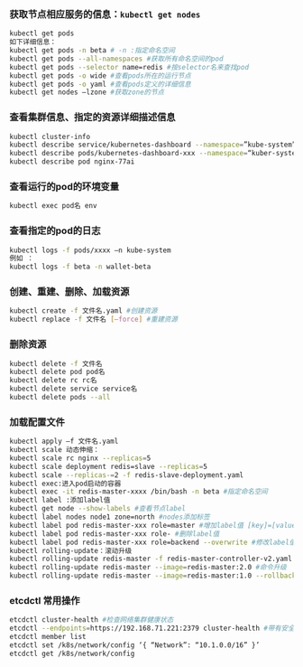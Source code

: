 <a name="N146M"></a>
### 获取节点相应服务的信息：`kubectl get nodes`
```bash
kubectl get pods
如下详细信息：
kubectl get pods -n beta # -n :指定命名空间
kubectl get pods --all-namespaces #获取所有命名空间的pod
kubectl get pods --selector name=redis #按selector名来查找pod
kubectl get pods -o wide #查看pods所在的运行节点
kubectl get pods -o yaml #查看pods定义的详细信息
kubectl get nodes –lzone #获取zone的节点
```
<a name="j2gYi"></a>
### 查看集群信息、指定的资源详细描述信息
```bash
kubectl cluster-info
kubectl describe service/kubernetes-dashboard --namespace=”kube-system”
kubectl describe pods/kubernetes-dashboard-xxx --namespace=“kuber-system”
kubectl describe pod nginx-77ai
```
<a name="XRPXW"></a>
### 查看运行的pod的环境变量
```bash
kubectl exec pod名 env
```
<a name="EEsvz"></a>
### 查看指定的pod的日志
```bash
kubectl logs -f pods/xxxx –n kube-system
例如 ：
kubectl logs -f beta -n wallet-beta
```
<a name="lBlYa"></a>
### 创建、重建、删除、加载资源
```bash
kubectl create -f 文件名.yaml #创建资源
kubectl replace -f 文件名 [–force] #重建资源
```
<a name="GVfg4"></a>
### 删除资源
```bash
kubectl delete -f 文件名
kubectl delete pod pod名
kubectl delete rc rc名
kubectl delete service service名
kubectl delete pods --all
```
<a name="W40pg"></a>
### 加载配置文件
```bash
kubectl apply –f 文件名.yaml
kubectl scale 动态伸缩：
kubectl scale rc nginx --replicas=5
kubectl scale deployment redis=slave --replicas=5
kubectl scale --replicas-=2 -f redis-slave-deployment.yaml
kubectl exec:进入pod启动的容器
kubectl exec -it redis-master-xxxx /bin/bash -n beta #指定命名空间
kubectl label :添加label值
kubectl get node --show-labels #查看节点label
kubectl label nodes node1 zone=north #nodes添加标签
kubectl label pod redis-master-xxx role=master #增加label值 [key]=[value]
kubectl label pod redis-master-xxx role- #删除label值
kubectl label pod redis-master-xxx role=backend --overwrite #修改label值
kubectl rolling-update：滚动升级
kubectl rolling-update redis-master -f redis-master-controller-v2.yaml #配置文件滚动升级
kubectl rolling-update redis-master --image=redis-master:2.0 #命令升级
kubectl rolling-update redis-master --image=redis-master:1.0 --rollback #pod版本回滚
```
<a name="RmnmB"></a>
### etcdctl 常用操作
```bash
etcdctl cluster-health #检查网络集群健康状态
etcdctl --endpoints=https://192.168.71.221:2379 cluster-health #带有安全认证检查网络集群健康状态
etcdctl member list
etcdctl set /k8s/network/config ‘{ “Network”: “10.1.0.0/16” }’
etcdctl get /k8s/network/config
```
